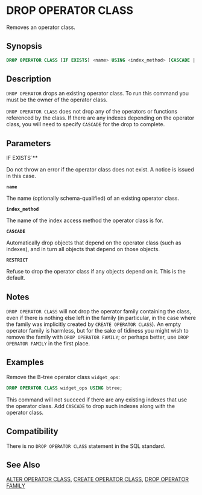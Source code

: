 # DROP OPERATOR CLASS

Removes an operator class.

## Synopsis

```sql
DROP OPERATOR CLASS [IF EXISTS] <name> USING <index_method> [CASCADE | RESTRICT]
```

## Description

`DROP OPERATOR` drops an existing operator class. To run this command you must be the owner of the operator class.

`DROP OPERATOR CLASS` does not drop any of the operators or functions referenced by the class. If there are any indexes depending on the operator class, you will need to specify `CASCADE` for the drop to complete.

## Parameters

IF EXISTS`**

Do not throw an error if the operator class does not exist. A notice is issued in this case.

**`name`**

The name (optionally schema-qualified) of an existing operator class.

**`index_method`**

The name of the index access method the operator class is for.

**`CASCADE`**

Automatically drop objects that depend on the operator class (such as indexes), and in turn all objects that depend on those objects.

**`RESTRICT`**

Refuse to drop the operator class if any objects depend on it. This is the default.

## Notes

`DROP OPERATOR CLASS` will not drop the operator family containing the class, even if there is nothing else left in the family (in particular, in the case where the family was implicitly created by `CREATE OPERATOR CLASS`). An empty operator family is harmless, but for the sake of tidiness you might wish to remove the family with `DROP OPERATOR FAMILY`; or perhaps better, use `DROP OPERATOR FAMILY` in the first place.

## Examples

Remove the B-tree operator class `widget_ops`:

```sql
DROP OPERATOR CLASS widget_ops USING btree;
```

This command will not succeed if there are any existing indexes that use the operator class. Add `CASCADE` to drop such indexes along with the operator class.

## Compatibility

There is no `DROP OPERATOR CLASS` statement in the SQL standard.

## See Also

[ALTER OPERATOR CLASS](/docs/sql-statements/sql-stmt-alter-operator-class.md), [CREATE OPERATOR CLASS](/docs/sql-statements/sql-stmt-create-operator-class.md), [DROP OPERATOR FAMILY](/docs/sql-statements/sql-stmt-drop-operator-family.md)



